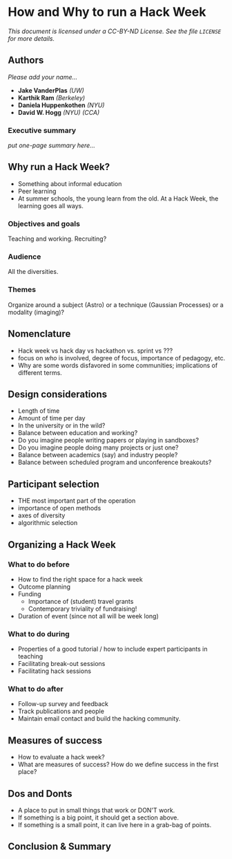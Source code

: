 # How and Why to run a Hack Week

*This document is licensed under a CC-BY-ND License. See the file `LICENSE` for more details.*

## Authors

*Please add your name...*
- **Jake VanderPlas** *(UW)*
- **Karthik Ram** *(Berkeley)*
- **Daniela Huppenkothen** *(NYU)*
- **David W. Hogg** *(NYU) (CCA)*

### Executive summary

*put one-page summary here...*

## Why run a Hack Week?

- Something about informal education
- Peer learning
- At summer schools, the young learn from the old. At a Hack Week, the learning goes all ways.

### Objectives and goals
Teaching and working.
Recruiting?

### Audience
All the diversities.

### Themes
Organize around a subject (Astro) or a technique (Gaussian Processes) or a modality (imaging)?

## Nomenclature

- Hack week vs hack day vs hackathon vs. sprint vs ???
- focus on *who* is involved, degree of focus, importance of pedagogy, etc.
- Why are some words disfavored in some communities; implications of different terms.

## Design considerations

- Length of time
- Amount of time per day
- In the university or in the wild?
- Balance between education and working?
- Do you imagine people writing papers or playing in sandboxes?
- Do you imagine people doing many projects or just one?
- Balance between academics (say) and industry people?
- Balance between scheduled program and unconference breakouts?

## Participant selection

- THE most important part of the operation
- importance of open methods
- axes of diversity
- algorithmic selection

## Organizing a Hack Week

### What to do before

- How to find the right space for a hack week
- Outcome planning
- Funding
    - Importance of (student) travel grants
    - Contemporary triviality of fundraising!
- Duration of event (since not all will be week long)

### What to do during

- Properties of a good tutorial / how to include expert participants in teaching
- Facilitating break-out sessions
- Facilitating hack sessions

### What to do after

- Follow-up survey and feedback
- Track publications and people
- Maintain email contact and build the hacking community.

## Measures of success

- How to evaluate a hack week?
- What are measures of success? How do we define success in the first place?

## Dos and Donts

- A place to put in small things that work or DON'T work.
- If something is a big point, it should get a section above.
- If something is a small point, it can live here in a grab-bag of points.

## Conclusion & Summary
